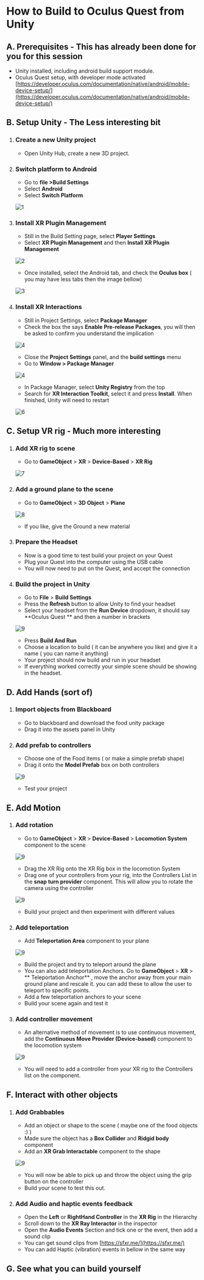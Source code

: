 # How to Build to Oculus Quest from Unity



## A. Prerequisites - This has already been done for you for this session

* Unity installed, including android build support module.
* Oculus Quest setup, with developer mode activated
	[https://developer.oculus.com/documentation/native/android/mobile-device-setup/](https://developer.oculus.com/documentation/native/android/mobile-device-setup/)

## B. Setup Unity -  The Less interesting bit

1. ### Create a new Unity project
	* Open Unity Hub, create a new 3D project.

1. ### Switch platform to Android
	* Go to **file >Build Settings**
	* Select **Android**
	* Select **Switch Platform**
	
	![1](1.PNG)
	
2. ### Install XR Plugin Management
	* Still in the Build Setting page, select **Player Settings**
	* Select **XR Plugin Management** and then **Install XR Plugin Management**
	
	![2](3.PNG)
	
	* Once installed, select the Android tab, and check the **Oculus box** ( you may have less tabs then the image bellow)
	
	![3](4.PNG)

3. ### Install XR Interactions
	* Still in Project Settings, select **Package Manager**
	* Check the box the says **Enable Pre-release Packages**, you will then be asked to confirm you understand the implication

	![4](7.PNG)
	
	* Close the **Project Settings** panel, and the **build settings** menu
	* Go to **Window > Package Manager**

	![4](5.PNG)
	
	* In Package Manager, select **Unity Registry** from the top 
	* Search for **XR Interaction Toolkit**, select it and press **Install**. When finished, Unity will need to restart

	![6](8.PNG)


## C. Setup VR rig - Much more interesting

1. ### Add XR rig to scene
	* Go to **GameObject** > **XR** > **Device-Based** > **XR Rig**
	
	![7](9.PNG)
	
2. ### Add a ground plane to the scene
	* Go to **GameObject** > **3D Object** > **Plane**
	
	![8](10.PNG)
	
	* If you like, give the Ground a new material

3. ### Prepare the Headset
	* Now is a good time to test build your project on your Quest
	* Plug your Quest into the computer using the USB cable
	* You will now need to put on the Quest, and accept the connection
	
4. ### Build the project in Unity 
	* Go to **File** > **Build Settings**
	* Press the **Refresh** button to allow Unity to find your headset
	* Select your headset from the **Run Device** dropdown, it should say **Oculus Quest ** and then a number in brackets

	![9](11.PNG)

	* Press **Build And Run**
	* Choose a location to build ( it can be anywhere you like) and give it a name ( you can name it anything)
	* Your project should now build and run in your headset
	* If everything worked correctly your simple scene should be showing in the headset.

## D. Add Hands (sort of)

1. ### Import objects from Blackboard
	* Go to blackboard and download the food unity package
	* Drag it into the assets panel in Unity
	
2. ### Add prefab to controllers
	* Choose one of the Food items ( or make a simple prefab shape)
	* Drag it onto the **Model Prefab** box on both controllers

	![9](13.PNG)
	
	* Test your project

## E. Add Motion

1. ### Add rotation
	* Go to **GameObject** > **XR** > **Device-Based** > **Locomotion System** component to the scene

	![9](12.PNG)

	* Drag the XR Rig onto the XR Rig box in the locomotion System
	* Drag one of your controllers from your rig, into the Controllers List in the **snap turn provider** component. This will allow you to rotate the camera using the controller
   
	![9](13.PNG)
	
	* Build your project and then experiment with different values
	
2. ### Add teleportation
	* Add **Teleportation Area** component to your plane
	
	 ![9](14.PNG)
		
	* Build the project and try to teleport around the plane
	* You can also add teleportation Anchors. Go to **GameObject** > **XR** > ** Teleportation Anchor** , move the anchor away from your main ground plane and rescale it. you can add these to allow the user to teleport to specific points.
	* Add a few teleportation anchors to your scene
	* Build your scene again and test it

3. ### Add controller movement
	* An alternative method of movement is to use continuous movement, add the **Continuous Move Provider (Device-based)** component to the locomotion system

	![9](15.PNG)

	* You will need to add a controller from your XR rig to the Controllers list on the component.

## F. Interact with other objects

1. ### Add Grabbables
	* Add an object or shape to the scene ( maybe one of the food objects :) )
	* Made sure the object has a **Box Collider** and **Ridgid body** component
	* Add an **XR Grab Interactable** component to the shape

	![9](16.PNG)

	* You will now be able to pick up and throw the object using the grip button on the controller
	* Build your scene to test this out.

2. ### Add Audio and haptic events feedback
	
	* Open the **Left** or **RightHand Controller** in the **XR Rig** in the Hierarchy
	* Scroll down to the **XR Ray Interactor** in the inspector
	* Open the **Audio Events** Section and tick one or the event, then add a sound clip
	* You can get sound clips from [https://sfxr.me/](https://sfxr.me/)
	* You can add Haptic (vibration) events in bellow in the same way

## G. See what you can build yourself

